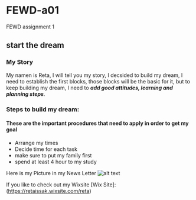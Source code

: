 # FEWD-a01
FEWD assignment 1


## start the dream
### My Story
My namen is  Reta, I will tell you my story, I decsided to build my dream, I need to establish the first blocks, those blocks will be the basic for it, but to keep building my dream, I need to _**add good attitudes, learning and planning steps**_.

### Steps to build my dream:
#### These are the important procedures that need to apply in order to get my goal
* Arrange my times
* Decide time for each task
* make sure to put my family first 
* spend at least 4 hour to my study
 
Here is my Picture in my News Letter
![alt text](https://static.wixstatic.com/media/696f35_57edc3a19c6940559190d9f39773e431~mv2_d_2350_3030_s_2.jpg/v1/crop/x_51,y_12,w_2253,h_3003/fill/w_1136,h_1514,al_c,q_85,usm_0.66_1.00_0.01/696f35_57edc3a19c6940559190d9f39773e431~mv2_d_2350_3030_s_2.webp)


If you like to check out my Wixsite [Wix Site]:(https://retaissak.wixsite.com/reta)
